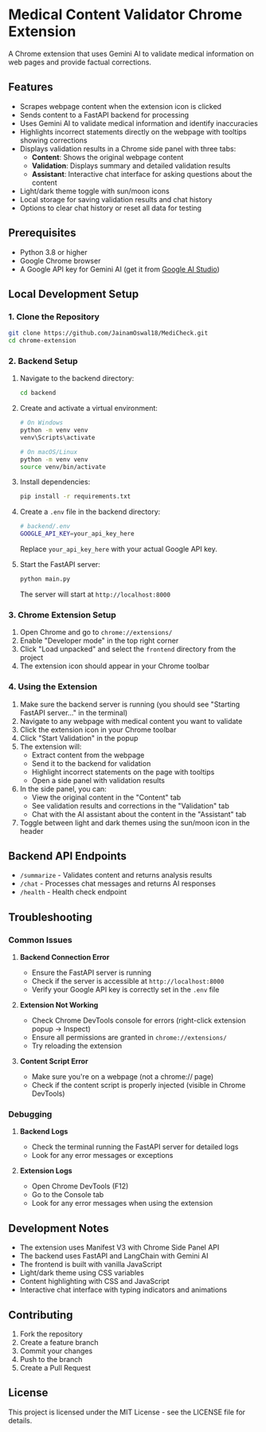 # Medical Content Validator Chrome Extension

A Chrome extension that uses Gemini AI to validate medical information on web pages and provide factual corrections.

## Features

- Scrapes webpage content when the extension icon is clicked
- Sends content to a FastAPI backend for processing
- Uses Gemini AI to validate medical information and identify inaccuracies
- Highlights incorrect statements directly on the webpage with tooltips showing corrections
- Displays validation results in a Chrome side panel with three tabs:
  - **Content**: Shows the original webpage content
  - **Validation**: Displays summary and detailed validation results
  - **Assistant**: Interactive chat interface for asking questions about the content
- Light/dark theme toggle with sun/moon icons
- Local storage for saving validation results and chat history
- Options to clear chat history or reset all data for testing

## Prerequisites

- Python 3.8 or higher
- Google Chrome browser
- A Google API key for Gemini AI (get it from [Google AI Studio](https://makersuite.google.com/app/apikey))

## Local Development Setup

### 1. Clone the Repository

```bash
git clone https://github.com/JainamOswal18/MediCheck.git
cd chrome-extension
```

### 2. Backend Setup

1. Navigate to the backend directory:

   ```bash
   cd backend
   ```

2. Create and activate a virtual environment:

   ```bash
   # On Windows
   python -m venv venv
   venv\Scripts\activate

   # On macOS/Linux
   python -m venv venv
   source venv/bin/activate
   ```

3. Install dependencies:

   ```bash
   pip install -r requirements.txt
   ```

4. Create a `.env` file in the backend directory:

   ```bash
   # backend/.env
   GOOGLE_API_KEY=your_api_key_here
   ```

   Replace `your_api_key_here` with your actual Google API key.

5. Start the FastAPI server:
   ```bash
   python main.py
   ```
   The server will start at `http://localhost:8000`

### 3. Chrome Extension Setup

1. Open Chrome and go to `chrome://extensions/`
2. Enable "Developer mode" in the top right corner
3. Click "Load unpacked" and select the `frontend` directory from the project
4. The extension icon should appear in your Chrome toolbar

### 4. Using the Extension

1. Make sure the backend server is running (you should see "Starting FastAPI server..." in the terminal)
2. Navigate to any webpage with medical content you want to validate
3. Click the extension icon in your Chrome toolbar
4. Click "Start Validation" in the popup
5. The extension will:
   - Extract content from the webpage
   - Send it to the backend for validation
   - Highlight incorrect statements on the page with tooltips
   - Open a side panel with validation results
6. In the side panel, you can:
   - View the original content in the "Content" tab
   - See validation results and corrections in the "Validation" tab
   - Chat with the AI assistant about the content in the "Assistant" tab
7. Toggle between light and dark themes using the sun/moon icon in the header

## Backend API Endpoints

- `/summarize` - Validates content and returns analysis results
- `/chat` - Processes chat messages and returns AI responses
- `/health` - Health check endpoint

## Troubleshooting

### Common Issues

1. **Backend Connection Error**

   - Ensure the FastAPI server is running
   - Check if the server is accessible at `http://localhost:8000`
   - Verify your Google API key is correctly set in the `.env` file

2. **Extension Not Working**

   - Check Chrome DevTools console for errors (right-click extension popup → Inspect)
   - Ensure all permissions are granted in `chrome://extensions/`
   - Try reloading the extension

3. **Content Script Error**
   - Make sure you're on a webpage (not a chrome:// page)
   - Check if the content script is properly injected (visible in Chrome DevTools)

### Debugging

1. **Backend Logs**

   - Check the terminal running the FastAPI server for detailed logs
   - Look for any error messages or exceptions

2. **Extension Logs**
   - Open Chrome DevTools (F12)
   - Go to the Console tab
   - Look for any error messages when using the extension

## Development Notes

- The extension uses Manifest V3 with Chrome Side Panel API
- The backend uses FastAPI and LangChain with Gemini AI
- The frontend is built with vanilla JavaScript
- Light/dark theme using CSS variables
- Content highlighting with CSS and JavaScript
- Interactive chat interface with typing indicators and animations

## Contributing

1. Fork the repository
2. Create a feature branch
3. Commit your changes
4. Push to the branch
5. Create a Pull Request

## License

This project is licensed under the MIT License - see the LICENSE file for details.
